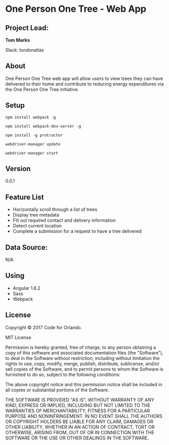 # One Person One Tree - Web App

## Project Lead:

**Tom Marks**

Slack: londonatlas

## About

One Person One Tree web app will allow users to view trees they can have delivered to their home and contribute to reducing energy expenditures via the One Person One Tree initiative.

## Setup

`npm install webpack -g`

`npm install webpack-dev-server -g`

`npm install -g protractor`

`webdriver-manager update`

`webdriver-manager start`

## Version

0.0.1

## Feature List

- Horizontally scroll through a list of trees
- Display tree metadata
- Fill out required contact and delivery information
- Detect current location
- Complete a submission for a request to have a tree delivered

## Data Source:

N/A

## Using

- Angular 1.6.2
- Sass
- Webpack

## License

Copyright © 2017 Code for Orlando.

MIT License

Permission is hereby granted, free of charge, to any person obtaining a copy of this software and associated documentation files (the "Software"), to deal in the Software without restriction, including without limitation the rights to use, copy, modify, merge, publish, distribute, sublicense, and/or sell copies of the Software, and to permit persons to whom the Software is furnished to do so, subject to the following conditions:

The above copyright notice and this permission notice shall be included in all copies or substantial portions of the Software.

THE SOFTWARE IS PROVIDED "AS IS", WITHOUT WARRANTY OF ANY KIND, EXPRESS OR IMPLIED, INCLUDING BUT NOT LIMITED TO THE WARRANTIES OF MERCHANTABILITY, FITNESS FOR A PARTICULAR PURPOSE AND NONINFRINGEMENT. IN NO EVENT SHALL THE AUTHORS OR COPYRIGHT HOLDERS BE LIABLE FOR ANY CLAIM, DAMAGES OR OTHER LIABILITY, WHETHER IN AN ACTION OF CONTRACT, TORT OR OTHERWISE, ARISING FROM, OUT OF OR IN CONNECTION WITH THE SOFTWARE OR THE USE OR OTHER DEALINGS IN THE SOFTWARE.
